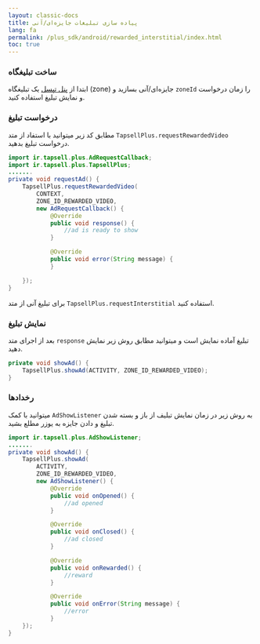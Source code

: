 ```yaml
---
layout: classic-docs
title: پیاده سازی تبلیغات جایزه‌ای/آنی
lang: fa
permalink: /plus_sdk/android/rewarded_interstitial/index.html
toc: true
---
```

### ساخت تبلیغگاه
ابتدا از [پنل تپسل](https://dashboard.tapsell.ir/) یک تبلیغگاه (zone) جایزه‌ای/آنی بسازید و `zoneId` را زمان درخواست و نمایش تبلیغ استفاده کنید.

### درخواست تبلیغ
مطابق کد زیر میتوانید با استفاد از متد `TapsellPlus.requestRewardedVideo` درخواست تبلیغ بدهید.
```java
import ir.tapsell.plus.AdRequestCallback;
import ir.tapsell.plus.TapsellPlus;
.......
private void requestAd() {
    TapsellPlus.requestRewardedVideo(
        CONTEXT,
        ZONE_ID_REWARDED_VIDEO,
        new AdRequestCallback() {
            @Override
            public void response() {
                //ad is ready to show
            }

            @Override
            public void error(String message) {
            }

    });
}
```

برای تبلیغ آنی از متد `TapsellPlus.requestInterstitial` استفاده کنید.

### نمایش تبلیغ
بعد از اجرای متد `response` تبلیغ آماده نمایش است و میتوانید مطابق روش زیر نمایش دهید.

```java
private void showAd() {
    TapsellPlus.showAd(ACTIVITY, ZONE_ID_REWARDED_VIDEO);
}
```

### رخدادها
میتوانید با کمک `AdShowListener` به روش زیر در زمان نمایش تبلیف از باز و بسته شدن تبلیغ و دادن جایزه به یوزر مطلع بشید.

```java
import ir.tapsell.plus.AdShowListener;
.......
private void showAd() {
    TapsellPlus.showAd(
        ACTIVITY,
        ZONE_ID_REWARDED_VIDEO,
        new AdShowListener() {
            @Override
            public void onOpened() {
                //ad opened
            }

            @Override
            public void onClosed() {
                //ad closed
            }

            @Override
            public void onRewarded() {
                //reward
            }

            @Override
            public void onError(String message) {
                //error
            }
    });
}
```